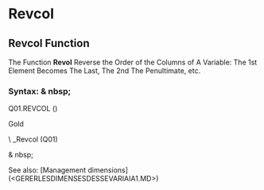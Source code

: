 # Revcol

## Revcol Function

The Function **Revol** Reverse the Order of the Columns of A Variable: The 1st Element Becomes The Last, The 2nd The Penultimate, etc.

### Syntax: & nbsp;

Q01.REVCOL ()

Gold

\ _Revcol (Q01)

& nbsp;

See also: [Management dimensions] (<GERERLESDIMENSESDESSEVARIAIA1.MD>)